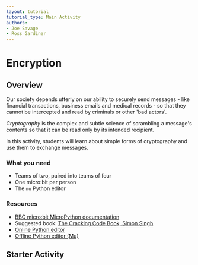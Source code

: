 ```yaml
---
layout: tutorial
tutorial_type: Main Activity
authors:
- Joe Savage
- Ross Gardiner
---
```


# Encryption

## Overview

Our society depends utterly on our ability to securely send messages - like financial transactions, business emails and medical records - so that they cannot be intercepted and read by criminals or other 'bad actors'.

*Cryptography* is the complex and subtle science of scrambling a message's contents so that it can be read only by its intended recipient.

In this activity, students will learn about simple forms of cryptography and use them to exchange messages.

### What you need

* Teams of two, paired into teams of four
* One micro:bit per person
* The `mu` Python editor

### Resources

* [BBC micro:bit MicroPython documentation](http://microbit-micropython.readthedocs.io/en/latest/)
* Suggested book: [The Cracking Code Book, Simon Singh](https://www.harpercollins.co.uk/9780007176045/the-cracking-code-book)
* [Online Python editor](https://www.microbit.co.uk/app/#create:xyelfe)
* [Offline Python editor (Mu)](http://codewith.mu/)

## Starter Activity
